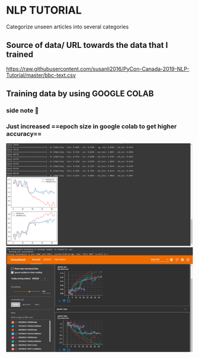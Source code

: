 # **NLP TUTORIAL**
 Categorize unseen articles into several categories

## Source of data/ URL towards the data that I trained
https://raw.githubusercontent.com/susanli2016/PyCon-Canada-2019-NLP-Tutorial/master/bbc-text.csv

## Training data by using GOOGLE COLAB

### **side note** 📓
### Just increased ==epoch size in google colab to get higher accuracy==
![model architecture](static/fullsc_training_vali_acc_loss.PNG)
![model architecture](static/fullsc_tensorboard_epoch_acc_loss.PNG)
